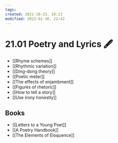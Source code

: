 ```yaml
---
tags:
created: 2021-10-23, 19:13
modified: 2023-01-30, 22:42
---
```


# 21.01 Poetry and Lyrics 🖋
- [[Rhyme schemes]]
- [[Rhythmic variation]]
- [[Ding-dong theory]]
- [[Poetic meter]]
- [[The effects of enjambment]]
- [[Figures of rhetoric]]
- [[How to tell a story]]
- [[Use irony honestly]]

## Books
- [[Letters to a Young Poet]]
- [[A Poetry Handbook]]
- [[The Elements of Eloquence]]